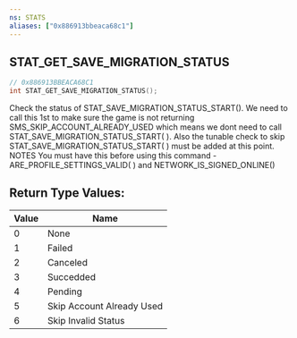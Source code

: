 ```yaml
---
ns: STATS
aliases: ["0x886913bbeaca68c1"]
---
```

## STAT_GET_SAVE_MIGRATION_STATUS

```c
// 0x886913BBEACA68C1
int STAT_GET_SAVE_MIGRATION_STATUS();
```

Check the status of STAT_SAVE_MIGRATION_STATUS_START(). We need to call this 1st to make sure the game is not returning SMS_SKIP_ACCOUNT_ALREADY_USED which means we dont need to call STAT_SAVE_MIGRATION_STATUS_START( ). Also the tunable check to skip STAT_SAVE_MIGRATION_STATUS_START( ) must be added at this point. NOTES You must have this before using this command - ARE_PROFILE_SETTINGS_VALID( ) and NETWORK_IS_SIGNED_ONLINE() 

## Return Type Values:
| Value | Name |
| --- | --- |
| 0 | None |
| 1 | Failed |
| 2 | Canceled |
| 3 | Succedded |
| 4 | Pending |
| 5 | Skip Account Already Used |
| 6 | Skip Invalid Status |

